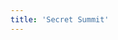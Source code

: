 ```yaml
---
title: 'Secret Summit'
---
```


<column class="no-padding" mode="full">

<block>

<landing-sneak-peek-event></landing-sneak-peek-event>


</block>

</column>
